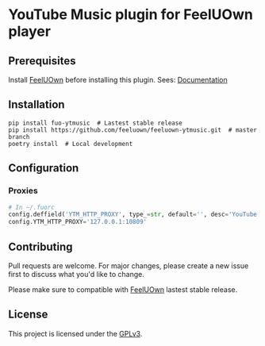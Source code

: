 # YouTube Music plugin for FeelUOwn player

## Prerequisites

Install [FeelUOwn](https://github.com/feeluown/FeelUOwn) before installing this plugin.
Sees: [Documentation](https://feeluown.readthedocs.io/)

## Installation

```shell
pip install fuo-ytmusic  # Lastest stable release
pip install https://github.com/feeluown/feeluown-ytmusic.git  # master branch
poetry install  # Local development
```

## Configuration

### Proxies

```python
# In ~/.fuorc
config.deffield('YTM_HTTP_PROXY', type_=str, default='', desc='YouTube Music 代理设置')
config.YTM_HTTP_PROXY='127.0.0.1:10809'
```

## Contributing

Pull requests are welcome. For major changes, please create a new issue first to discuss what you'd like to change.

Please make sure to compatible with [FeelUOwn](https://github.com/feeluown/FeelUOwn) lastest stable release.

## License

This project is licensed under the [GPLv3](LICENSE.txt).

